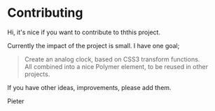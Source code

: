 # Contributing

Hi, it's nice if you want to contribute to ththis project.  

Currently the impact of the project is small. I have one goal;

> Create an analog clock, based on CSS3 transform functions.  
> All combined into a nice Polymer element, to be reused in other projects.  

If you have other ideas, improvements, please add them.

Pieter
